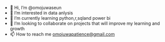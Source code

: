 - 👋 Hi, I’m @omojuwaseun
- 👀 I’m interested in data anlysis
- 🌱 I’m currently learning python,r,sqland power bi
- 💞️ I’m looking to collaborate on projects that will improve my learning and growth
- 📫 How to reach me omojuwapatience@gmail.com

<!---
omojuwaseun/omojuwaseun is a ✨ special ✨ repository because its `README.md` (this file) appears on your GitHub profile.
You can click the Preview link to take a look at your changes.
--->
